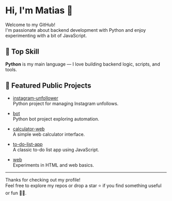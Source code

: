 # Hi, I'm Matias 👋

Welcome to my GitHub!  
I'm passionate about backend development with Python and enjoy experimenting with a bit of JavaScript.

## 🐍 Top Skill
**Python** is my main language — I love building backend logic, scripts, and tools.

## 📂 Featured Public Projects

- [instagram-unfollower](https://github.com/C5rsdMat1X5/instagram-unfollower)  
  Python project for managing Instagram unfollows.

- [bot](https://github.com/C5rsdMat1X5/bot)  
  Python bot project exploring automation.

- [calculator-web](https://github.com/C5rsdMat1X5/calculator-web)  
  A simple web calculator interface.

- [to-do-list-app](https://github.com/C5rsdMat1X5/to-do-list-app)  
  A classic to-do list app using JavaScript.

- [web](https://github.com/C5rsdMat1X5/web)  
  Experiments in HTML and web basics.

---

Thanks for checking out my profile!  
Feel free to explore my repos or drop a star ⭐️ if you find something useful or fun 🤷‍♂️.
